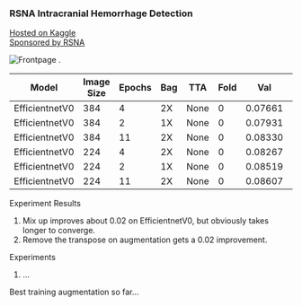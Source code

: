 ### RSNA Intracranial Hemorrhage Detection
  
[Hosted on Kaggle](https://www.kaggle.com/c/rsna-intracranial-hemorrhage-detection/overview)  
[Sponsored by RSNA](https://www.rsna.org/)   
   
![Frontpage](https://www.researchgate.net/profile/Sandiya_Bindroo/publication/326537078/figure/fig1/AS:650818105663489@1532178536539/Magnetic-resonance-imaging-MRI-of-the-brain-showing-scattered-punctate-infarcts-in-the.png) . 

| Model          |Image Size|Epochs|Bag|TTA |Fold|Val     |LB    |Comment                          |
| ---------------|----------|------|---|----|----|--------|------|---------------------------------|
| EfficientnetV0 |384       |4     |2X |None|0   |0.07661 |0.085 |                                 |
| EfficientnetV0 |384       |2     |1X |None|0   |0.07931 |0.088 |                                 |
| EfficientnetV0 |384       |11    |2X |None|0   |0.08330 |0.093 |                                 |
| EfficientnetV0 |224       |4     |2X |None|0   |0.08267 |????  |                                 |
| EfficientnetV0 |224       |2     |1X |None|0   |0.08519 |????  |                                 |
| EfficientnetV0 |224       |11    |2X |None|0   |0.08607 |????  |                                 |

Experiment Results
1. Mix up improves about 0.02 on EfficientnetV0, but obviously takes longer to converge.
2. Remove the transpose on augmentation gets a 0.02 improvement. 

Experiments
1. ...

Best training augmentation so far...
```
```
